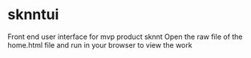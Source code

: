 # sknntui
Front end user interface for mvp product sknnt
Open the raw file of the home.html file and run in your browser to view the work
